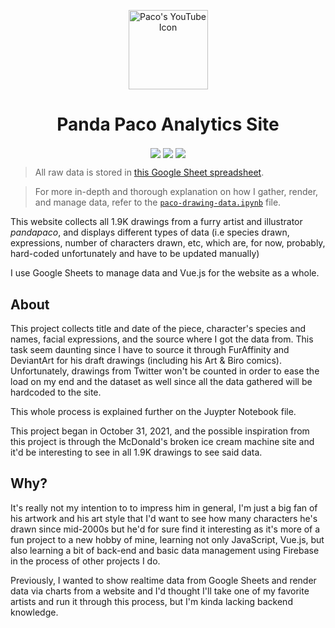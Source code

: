 <p align="center">
  <img src="https://github.com/skepfusky/pandapaco-art-statistics/blob/main/public/paco-yt-icon.jpg?raw=true" width="127" alt="Paco's YouTube Icon">
</p>
<h1 align="center">Panda Paco Analytics Site</h1>
<p align="center">
  <img src="https://img.shields.io/github/commit-activity/m/skepfusky/pandapaco-art-statistics?color=darkgreen&label=commits%2Fmonth&style=flat-square" align="center">
  <img src="https://img.shields.io/github/last-commit/skepfusky/pandapaco-art-statistics?style=flat-square" align="center">
  <img src="https://img.shields.io/github/license/skepfusky/pandapaco-art-statistics?style=flat-square" align="center">
</p>

> All raw data is stored in [this Google Sheet spreadsheet](https://docs.google.com/spreadsheets/d/1fpNL-qbfZ53H-6WdqEB2X9rwn9QmM1porJqKgBC7rPk/edit?usp=sharing).

> For more in-depth and thorough explanation on how I gather, render, and manage
data, refer to the [`paco-drawing-data.ipynb`](https://github.com/skepfusky/pandapaco-art-statistics/blob/main/paco-drawing-data.ipynb) file.

This website collects all 1.9K drawings from a furry artist and illustrator
*pandapaco*, and displays different types of data (i.e species drawn, expressions,
number of characters drawn, etc, which are, for now, probably, hard-coded
unfortunately and have to be updated manually)

I use Google Sheets to manage data and Vue.js for the website as a whole.

## About

This project collects title and date of the piece, character's species and names,
facial expressions, and the source where I got the data from. This task seem
daunting since I have to source it through FurAffinity and DeviantArt for his
draft drawings (including his Art & Biro comics). Unfortunately, drawings from
Twitter won't be counted in order to ease the load on my end and the dataset as
well since all the data gathered will be hardcoded to the site.

This whole process is explained further on the Juypter Notebook file.

This project began in October 31, 2021, and the possible inspiration from this
project is through the McDonald's broken ice cream machine site and it'd be
interesting to see in all 1.9K drawings to see said data.

## Why?

It's really not my intention to to impress him in general, I'm just a big fan of his
artwork and his art style that I'd want to see how many characters he's drawn since
mid-2000s but he'd for sure find it interesting as it's more of a fun project to a new
hobby of mine, learning not only JavaScript, Vue.js, but also learning a bit of back-end
and basic data management using Firebase in the process of other projects I do.

Previously, I wanted to show realtime data from Google Sheets and render data via charts
from a website and I'd thought I'll take one of my favorite artists and run it through
this process, but I'm kinda lacking backend knowledge.
